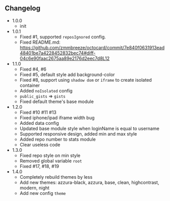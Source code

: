 Changelog
---

- 1.0.0
    * init
- 1.0.1
    * Fixed #1, supported `reposIgnored` config.
    * Fixed README.md: https://github.com/zmmbreeze/octocard/commit/7e840f0631913ead48401be7a4228452832bec74#diff-04c6e90faac2675aa89e2176d2eec7d8L12
- 1.1.0
    * Fixed #4, #6
    * Fixed #5, default style add background-color
    * Fixed #8, support using `shadow dom` or `iframe` to create isolated container
    * Added `noIsolated` config
    * `public_gists` => `gists`
    * Fixed default theme's base module
- 1.2.0
    * Fixed #10 #11 #13
    * Fixed iphone/ipad iframe width bug
    * Added data config
    * Updated base module style when loginName is equal to username
    * Supported responsive design, added min and max style
    * Added repo number to stats module
    * Clear useless code
- 1.3.0
    * Fixed repo style on min style
    * Removed global variable `root`
    * Fixed #17, #18, #19
- 1.4.0
    * Completely rebuild themes by less
    * Add new themes: azzura-black, azzura, base, clean, highcontrast, modern, night
    * Add new config `theme`
